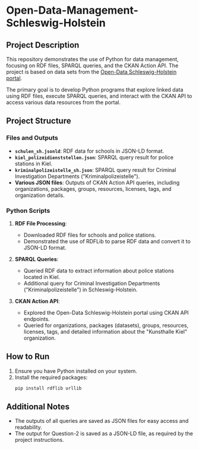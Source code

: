 # Open-Data-Management-Schleswig-Holstein

## Project Description

This repository demonstrates the use of Python for data management, focusing on RDF files, SPARQL queries, and the CKAN Action API. The project is based on data sets from the [Open-Data Schleswig-Holstein portal](https://opendata.schleswig-holstein.de).

The primary goal is to develop Python programs that explore linked data using RDF files, execute SPARQL queries, and interact with the CKAN API to access various data resources from the portal.

## Project Structure

### Files and Outputs

- **`schulen_sh.jsonld`**: RDF data for schools in JSON-LD format.
- **`kiel_polizeidienststellen.json`**: SPARQL query result for police stations in Kiel.
- **`kriminalpolizeistelle_sh.json`**: SPARQL query result for Criminal Investigation Departments ("Kriminalpolizeistelle").
- **Various JSON files**: Outputs of CKAN Action API queries, including organizations, packages, groups, resources, licenses, tags, and organization details.

### Python Scripts

1. **RDF File Processing**:
   - Downloaded RDF files for schools and police stations.
   - Demonstrated the use of RDFLib to parse RDF data and convert it to JSON-LD format.

2. **SPARQL Queries**:
   - Queried RDF data to extract information about police stations located in Kiel.
   - Additional query for Criminal Investigation Departments ("Kriminalpolizeistelle") in Schleswig-Holstein.

3. **CKAN Action API**:
   - Explored the Open-Data Schleswig-Holstein portal using CKAN API endpoints.
   - Queried for organizations, packages (datasets), groups, resources, licenses, tags, and detailed information about the "Kunsthalle Kiel" organization.

## How to Run

1. Ensure you have Python installed on your system.
2. Install the required packages:
   ```bash
   pip install rdflib urllib
## Additional Notes
- The outputs of all queries are saved as JSON files for easy access and readability.
- The output for Question-2 is saved as a JSON-LD file, as required by the project instructions.